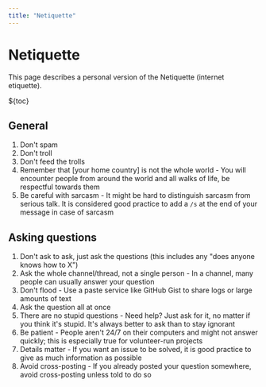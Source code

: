 ```yaml
---
title: "Netiquette"
---
```


# Netiquette

This page describes a personal version of the Netiquette (internet etiquette).

${toc}

## General

1. Don't spam
2. Don't troll
3. Don't feed the trolls
4. Remember that [your home country] is not the whole world - You will encounter people from around the world and all walks of life, be respectful towards them
5. Be careful with sarcasm - It might be hard to distinguish sarcasm from serious talk. It is considered good practice to add a `/s` at the end of your message in case of sarcasm

## Asking questions

1. Don't ask to ask, just ask the questions (this includes any "does anyone knows how to X")
2. Ask the whole channel/thread, not a single person - In a channel, many people can usually answer your question
3. Don't flood - Use a paste service like GitHub Gist to share logs or large amounts of text
4. Ask the question all at once
5. There are no stupid questions - Need help? Just ask for it, no matter if you think it's stupid. It's always better to ask than to stay ignorant
6. Be patient - People aren't 24/7 on their computers and might not answer quickly; this is especially true for volunteer-run projects
7. Details matter - If you want an issue to be solved, it is good practice to give as much information as possible
8. Avoid cross-posting - If you already posted your question somewhere, avoid cross-posting unless told to do so
